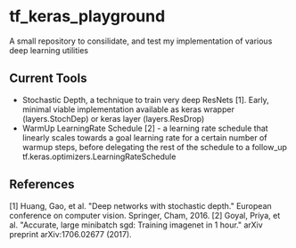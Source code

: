# tf_keras_playground

A small repository to consilidate, and test my implementation of various deep learning utilities 

## Current Tools
 - Stochastic Depth, a technique to train very deep ResNets [1]. Early, minimal viable implementation available as keras wrapper (layers.StochDep) or keras layer (layers.ResDrop)
 - WarmUp LearningRate Schedule [2] - a learning rate schedule that linearly scales towards a goal learning rate for a certain number of warmup steps, before delegating the rest of the schedule to a follow_up tf.keras.optimizers.LearningRateSchedule

## References
[1] Huang, Gao, et al. "Deep networks with stochastic depth." European conference on computer vision. Springer, Cham, 2016.
[2] Goyal, Priya, et al. "Accurate, large minibatch sgd: Training imagenet in 1 hour." arXiv preprint arXiv:1706.02677 (2017).
